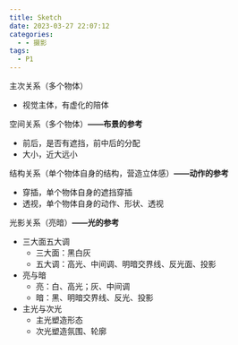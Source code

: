 ```yaml
---
title: Sketch
date: 2023-03-27 22:07:12
categories:
  - - 摄影
tags:
  - P1
---
```


主次关系（多个物体）

- 视觉主体，有虚化的陪体

空间关系（多个物体）**——布景的参考**

- 前后，是否有遮挡，前中后的分配
- 大小，近大远小

结构关系（单个物体自身的结构，营造立体感）**——动作的参考**

- 穿插，单个物体自身的遮挡穿插
- 透视，单个物体自身的动作、形状、透视

光影关系（亮暗）**——光的参考**

- 三大面五大调
  - 三大面：黑白灰
  - 五大调：高光、中间调、明暗交界线、反光面、投影
- 亮与暗
  - 亮：白、高光；灰、中间调
  - 暗：黑、明暗交界线、反光、投影
- 主光与次光
  - 主光塑造形态
  - 次光塑造氛围、轮廓
